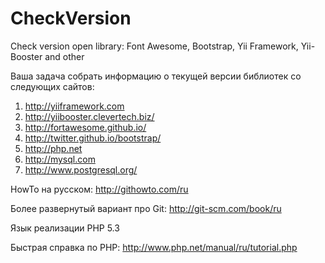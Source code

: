 CheckVersion
============

Check version open library: Font Awesome, Bootstrap, Yii Framework, Yii-Booster and other

Ваша задача собрать информацию о текущей версии библиотек со следующих сайтов:

1. http://yiiframework.com
2. http://yiibooster.clevertech.biz/
3. http://fortawesome.github.io/
4. http://twitter.github.io/bootstrap/
5. http://php.net
6. http://mysql.com
7. http://www.postgresql.org/

HowTo на русском: http://githowto.com/ru

Более развернутый вариант про Git: http://git-scm.com/book/ru

Язык реализации PHP 5.3

Быстрая справка по PHP: http://www.php.net/manual/ru/tutorial.php
